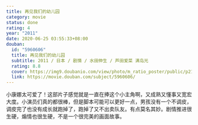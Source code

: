 ```yaml
---
title: 再见我们的幼儿园
category: movie
status: done
rating: 4
year: "2011"
date: 2020-06-25 03:55:33+08:00
douban:
  id: "5960606"
  title: 再见我们的幼儿园
  subtitle: 2011 / 日本 / 剧情 / 水田伸生 / 芦田爱菜 满岛光
  rating: 8.8
  cover: https://img9.doubanio.com/view/photo/m_ratio_poster/public/p2173712235.jpg
  link: https://movie.douban.com/subject/5960606/
---
```


小康娜太可爱了！这部片子感觉就是一直在捧这个小主角啊，又成熟又懂事又宽宏大度。小演员们真的都很棒，但是脚本可能可以更好一点，男孩没有一个不调皮，调皮完了也没有成长就跑掉了，跑掉了又不出卖队友。有点莫名其妙。剧情推进很生硬，煽情也很生硬，不是一个很完美的画面故事。
